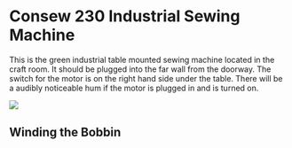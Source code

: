 # Consew 230 Industrial Sewing Machine

This is the green industrial table mounted sewing machine located in the craft room.  It should be plugged into the far  wall from the doorway.  The switch for the motor is on the right hand side under the table.  There will be a audibly noticeable hum if the motor is plugged in and is turned on.

![](.images/230IndustrialMachine/230machine.jpg)

## Winding the Bobbin
<!--stackedit_data:
eyJoaXN0b3J5IjpbNDI5NzY0MjMxLDg5NjkzMDM2MSwtMTczNz
g0NTgxMF19
-->